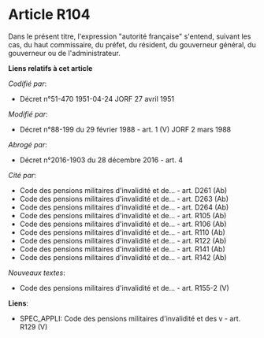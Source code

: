 # Article R104

Dans le présent titre, l'expression "autorité française" s'entend, suivant les cas, du haut commissaire, du préfet, du
résident, du gouverneur général, du gouverneur ou de l'administrateur.

**Liens relatifs à cet article**

_Codifié par_:

  - Décret n°51-470 1951-04-24 JORF 27 avril 1951

_Modifié par_:

  - Décret n°88-199 du 29 février 1988 - art. 1 (V) JORF 2 mars 1988

_Abrogé par_:

  - Décret n°2016-1903 du 28 décembre 2016 - art. 4

_Cité par_:

  - Code des pensions militaires d'invalidité et de... - art. D261 (Ab)
  - Code des pensions militaires d'invalidité et de... - art. D263 (Ab)
  - Code des pensions militaires d'invalidité et de... - art. D264 (Ab)
  - Code des pensions militaires d'invalidité et de... - art. R105 (Ab)
  - Code des pensions militaires d'invalidité et de... - art. R106 (Ab)
  - Code des pensions militaires d'invalidité et de... - art. R110 (Ab)
  - Code des pensions militaires d'invalidité et de... - art. R122 (Ab)
  - Code des pensions militaires d'invalidité et de... - art. R141 (Ab)
  - Code des pensions militaires d'invalidité et de... - art. R142 (Ab)

_Nouveaux textes_:

  - Code des pensions militaires d'invalidité et de... - art. R155-2 (V)

**Liens**:

  - SPEC_APPLI: Code des pensions militaires d'invalidité et des v - art. R129 (V)
